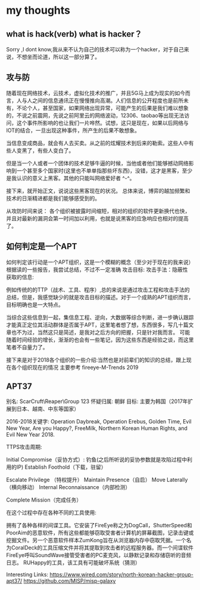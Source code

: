 # my thoughts
## what is hack(verb) what is hacker？
Sorry ,I dont know,我从来不认为自己的技术可以称为一个hacker，对于自己来说，不想坐而论道，所以这一部分算了。

## 攻与防
随着现在网络技术，云技术，虚拟化技术的推广，并且5G马上成为现实的如今而言，人与人之间的信息通讯正在慢慢推向高潮。人们信息的公开程度也是前所未有，不论个人，甚至国家，如果网络出现异常，可能产生的后果是我们难以想象的，不说之前震网，先说之前阿里云的网络波动，12306、taobao等出现无法访问，这个事件所影响的也让我们一片哗然。试想，这只是现在，如果以后网络与IOT的结合，一旦出现这种事件，所产生的后果不敢想象。

当信息变成商品，就会有人去买卖。从之前的炫耀技术到后来的勒索。这些人中有些人变黑了，有些人变白了。

但是当一个人或者一个团体的技术足够牛逼的时候，当他或者他们能够撼动网络影响到一个甚至多个国家时(这里也不单单指那些坏东西)，没错，这才是黑客，至少是我认识的意义上黑客。其他的只能叫网络爱好者 ^-^。

接下来，就开始正文，说说这些黑客现在的状况。
总体来说，博弈的越加频繁和技术的日渐精进都是我们能够感受到的。

从攻防时间来说：
各个组织被披露时间缩短，相对的组织的软件更新换代也快，并且对最新的漏洞会第一时间加以利用，也就是说黑客的应急响应也相对的提高了。


## 如何判定是一个APT
如何判定该行动是一个APT组织，这是一个模糊的概念（至少对于现在的我来说）
根据读的一些报告，我尝试总结，不过不一定准确
攻击目标:
攻击手法：隐蔽性
获取的信息:

例如传统的的TTP（战术、工具、程序）,总的来说是通过攻击工程和攻击手法的总结，但是，我感觉缺少的就是攻击目标的描述。对于一个成熟的APT组织而言，目标明确也是一大特点。

当综合这些信息到一起，集信息工程、逆向，大数据等综合判断，进一步确认跟踪才能真正定位其活动群体是否属于APT，这里笔者想了想，东西很多，写几十篇文章也不为过，当然这只是简述，是我对之后方向的把握，只是针对我而言。
可能随着时间经验的增长，渐渐的也会有一些笔记，因为这些东西是经验之谈，而这里笔者不自量力了。

接下来是对于2018各个组织的一些介绍:当然也是对前辈们的知识的总结，跟上现在各个组织现在的情况
主要参考 fireeye-M-Trends 2019
## APT37
别名: ScarCruft\Reaper\Group 123
怀疑归属: 朝鲜
目标: 主要为韩国（2017年扩展到日本、越南、中东等国家）

2016-2018关键字: 
Operation Daybreak, Operation Erebus, Golden Time, Evil New Year, Are you Happy?, FreeMilk, Northern Korean Human Rights, and Evil New Year 2018.


TTPS攻击周期:

Initial Compromise（妥协方式）:
钓鱼(之后所听说的妥协参数就是攻陷过程中利用的IP)
Establish Foothold（下载，驻留）

Escalate Privilege （特权提升）
Maintain Presence（自启）
Move Laterally（横向移动）
Internal Reconnaissance（内部检测）


Complete Mission（完成任务）

在这个过程中存在各种不同的工具使用:

拥有了各种各样的间谍工具。它安装了FireEye称之为DogCall，ShutterSpeed和PoorAim的恶意软件，所有这些都能够窃取受害者计算机的屏幕截图，记录击键或挖掘文件。另一个恶意软件样本ZumKong旨在从浏览器内存中窃取凭据。一个名为CoralDeck的工具压缩文件并将其提取到攻击者的远程服务器。而一个间谍软件FireEye呼叫SoundWave接管受害者的PC麦克风，以静默记录和存储窃听的音频日志。
RUHappy的工具，该工具有可能破坏系统（猜测）





Interesting Links:
https://www.wired.com/story/north-korean-hacker-group-apt37/
https://github.com/MISP/misp-galaxy
